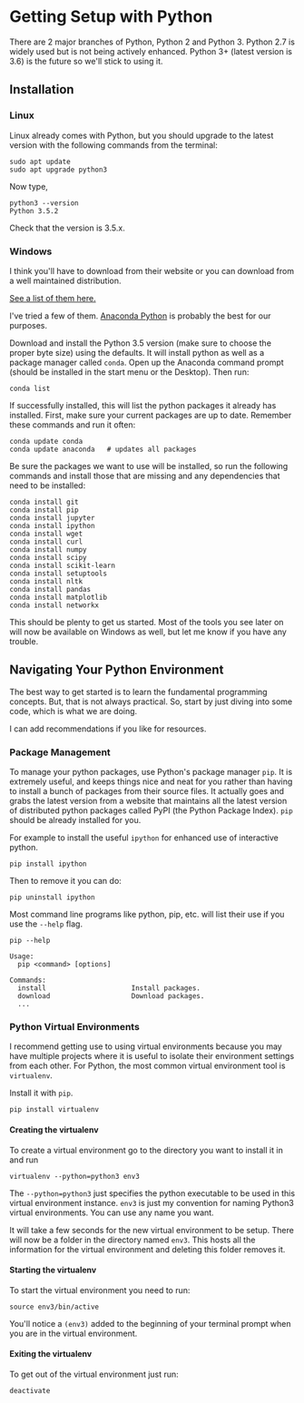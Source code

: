 # Getting Setup with Python

There are 2 major branches of Python, Python 2 and Python 3\. Python 2.7 is widely used but is not being actively enhanced. Python 3+ (latest version is 3.6) is the future so we'll stick to using it.

## Installation

### Linux

Linux already comes with Python, but you should upgrade to the latest version with the following commands from the terminal:

```
sudo apt update
sudo apt upgrade python3
```

Now type,

```
python3 --version
Python 3.5.2
```

Check that the version is 3.5.x.

### Windows

I think you'll have to download from their website or you can download from a well maintained distribution.

[See a list of them here.](https://wiki.python.org/moin/PythonDistributions)

I've tried a few of them. [Anaconda Python](https://www.continuum.io/downloads) is probably the best for our purposes.

Download and install the Python 3.5 version (make sure to choose the proper byte size) using the defaults. It will install python as well as a package manager called `conda`. Open up the Anaconda command prompt (should be installed in the start menu or the Desktop). Then run:

```
conda list
```

If successfully installed, this will list the python packages it already has installed. First, make sure your current packages are up to date. Remember these commands and run it often:

```
conda update conda
conda update anaconda   # updates all packages
```

Be sure the packages we want to use will be installed, so run the following commands and install those that are missing and any dependencies that need to be installed:

```
conda install git
conda install pip
conda install jupyter
conda install ipython
conda install wget
conda install curl
conda install numpy
conda install scipy
conda install scikit-learn
conda install setuptools
conda install nltk
conda install pandas
conda install matplotlib
conda install networkx
```

This should be plenty to get us started. Most of the tools you see later on will now be available on Windows as well, but let me know if you have any trouble.

## Navigating Your Python Environment

The best way to get started is to learn the fundamental programming concepts. But, that is not always practical. So, start by just diving into some code, which is what we are doing.

I can add recommendations if you like for resources.

### Package Management

To manage your python packages, use Python's package manager `pip`. It is extremely useful, and keeps things nice and neat for you rather than having to install a bunch of packages from their source files. It actually goes and grabs the latest version from a website that maintains all the latest version of distributed python packages called PyPI (the Python Package Index). `pip` should be already installed for you.

For example to install the useful `ipython` for enhanced use of interactive python.

```
pip install ipython
```

Then to remove it you can do:

```
pip uninstall ipython
```

Most command line programs like python, pip, etc. will list their use if you use the `--help` flag.

```
pip --help

Usage:   
  pip <command> [options]

Commands:
  install                     Install packages.
  download                    Download packages.
  ...
```

### Python Virtual Environments

I recommend getting use to using virtual environments because you may have multiple projects where it is useful to isolate their environment settings from each other. For Python, the most common virtual environment tool is `virtualenv`.

Install it with `pip`.

```
pip install virtualenv
```

#### Creating the virtualenv

To create a virtual environment go to the directory you want to install it in and run

```
virtualenv --python=python3 env3
```

The `--python=python3` just specifies the python executable to be used in this virtual environment instance. `env3` is just my convention for naming Python3 virtual environments. You can use any name you want.

It will take a few seconds for the new virtual environment to be setup. There will now be a folder in the directory named `env3`. This hosts all the information for the virtual environment and deleting this folder removes it.

#### Starting the virtualenv

To start the virtual environment you need to run:

```
source env3/bin/active
```

You'll notice a `(env3)` added to the beginning of your terminal prompt when you are in the virtual environment.

#### Exiting the virtualenv

To get out of the virtual environment just run:

```
deactivate
```
